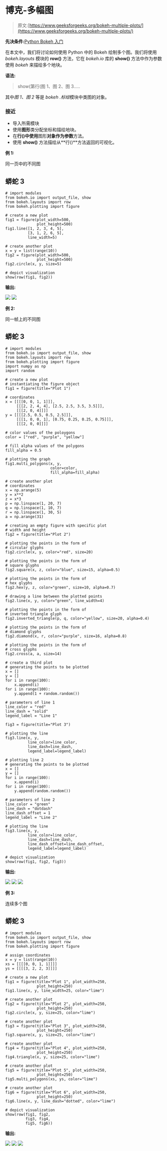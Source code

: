 # 博克-多幅图

> 原文:[https://www.geeksforgeeks.org/bokeh-multiple-plots/](https://www.geeksforgeeks.org/bokeh-multiple-plots/)

**先决条件:**[Python Bokeh 入门](https://www.geeksforgeeks.org/introduction-to-bokeh-in-python/)

在本文中，我们将讨论如何使用 Python 中的 Bokeh 绘制多个图。我们将使用 *bokeh.layouts* 模块的 **row()** 方法，它在 *bokeh.io* 库的 **show()** 方法中作为参数使用 *bokeh* 来描绘多个地块。

**语法:**

> show(第行(图 1、图 2、图 3…..

其中*图 1、图 2* 等是 *bokeh .标绘*模块中类图的对象。

### **接近**

*   导入所需模块
*   使用**图形**类分配坐标和描绘地块。
*   在**行()中使用**图形**对象作为参数**方法。
*   使用 **show()** 方法描绘从**行()**方法返回的可视化。

**例 1:**

同一页中的不同图

## 蟒蛇 3

```
# import modules
from bokeh.io import output_file, show
from bokeh.layouts import row
from bokeh.plotting import figure

# create a new plot
fig1 = figure(plot_width=500,
              plot_height=500)
fig1.line([1, 2, 3, 4, 5],
          [3, 1, 2, 6, 5],
          line_width=5)

# create another plot
x = y = list(range(10))
fig2 = figure(plot_width=500,
              plot_height=500)
fig2.circle(x, y, size=5)

# depict visualization
show(row(fig1, fig2))
```

**输出:**

![](img/178ac72736be3a220b469e9cd2f08b16.png) ![](img/90870fc6dee93e5e9c69f1f8d376290f.png)

**例 2:**

同一帧上的不同图

## 蟒蛇 3

```
# import modules
from bokeh.io import output_file, show
from bokeh.layouts import row
from bokeh.plotting import figure
import numpy as np
import random

# create a new plot
# instantiating the figure object
fig1 = figure(title="Plot 1")

# coordinates
x = [[[[0, 0, 1, 1]]],
     [[[2, 2, 4, 4], [2.5, 2.5, 3.5, 3.5]]],
     [[[2, 0, 4]]]]
y = [[[[2.5, 0.5, 0.5, 2.5]]],
     [[[1, 0, 0, 1], [0.75, 0.25, 0.25, 0.75]]],
     [[[2, 0, 0]]]]

# color values of the poloygons
color = ["red", "purple", "yellow"]

# fill alpha values of the polygons
fill_alpha = 0.5

# plotting the graph
fig1.multi_polygons(x, y,
                    color=color,
                    fill_alpha=fill_alpha)

# create another plot
# coordinates
x = np.arange(5)
y = x**2
z = x*3
p = np.linspace(1, 20, 7)
q = np.linspace(1, 10, 7)
r = np.linspace(1, 30, 5)
a = np.arange(31)

# creating an empty figure with specific plot
# width and height
fig2 = figure(title="Plot 2")

# plotting the points in the form of
# circular glyphs
fig2.circle(x, y, color="red", size=20)

# plotting the points in the form of
# square glyphs
fig2.square(x, z, color="blue", size=15, alpha=0.5)

# plotting the points in the form of
# hex glyphs
fig2.hex(y, z, color="green", size=10, alpha=0.7)

# drawing a line between the plotted points
fig2.line(x, y, color="green", line_width=4)

# plotting the points in the form of
# inverted triangle glyph
fig2.inverted_triangle(p, q, color="yellow", size=20, alpha=0.4)

# plotting the points in the form of
# diamond glyphs
fig2.diamond(x, r, color="purple", size=16, alpha=0.8)

# plotting the points in the form of
# cross glyphs
fig2.cross(a, a, size=14)

# create a third plot
# generating the points to be plotted
x = []
y = []
for i in range(100):
    x.append(i)
for i in range(100):
    y.append(1 + random.random())

# parameters of line 1
line_color = "red"
line_dash = "solid"
legend_label = "Line 1"

fig3 = figure(title="Plot 3")

# plotting the line
fig3.line(x, y,
          line_color=line_color,
          line_dash=line_dash,
          legend_label=legend_label)

# plotting line 2
# generating the points to be plotted
x = []
y = []
for i in range(100):
    x.append(i)
for i in range(100):
    y.append(random.random())

# parameters of line 2
line_color = "green"
line_dash = "dotdash"
line_dash_offset = 1
legend_label = "Line 2"

# plotting the line
fig3.line(x, y,
          line_color=line_color,
          line_dash=line_dash,
          line_dash_offset=line_dash_offset,
          legend_label=legend_label)

# depict visualization
show(row(fig1, fig2, fig3))
```

**输出:**

![](img/99444406df697e57d33bda98e80fb7b1.png) ![](img/c68b225d72c04e192e41515500676567.png) ![](img/199b791da4690749e600471732af3799.png)

**例 3:**

连续多个图

## 蟒蛇 3

```
# import modules
from bokeh.io import output_file, show
from bokeh.layouts import row
from bokeh.plotting import figure

# assign coordinates
x = y = list(range(10))
xs = [[[[0, 0, 1, 1]]]]
ys = [[[[3, 2, 2, 3]]]]

# create a new plot
fig1 = figure(title="Plot 1", plot_width=250,
              plot_height=250)
fig1.line(x, y, line_width=25, color="lime")

# create another plot
fig2 = figure(title="Plot 2", plot_width=250,
              plot_height=250)
fig2.circle(x, y, size=25, color="lime")

# create another plot
fig3 = figure(title="Plot 3", plot_width=250,
              plot_height=250)
fig3.square(x, y, size=25, color="lime")

# create another plot
fig4 = figure(title="Plot 4", plot_width=250,
              plot_height=250)
fig4.triangle(x, y, size=25, color="lime")

# create another plot
fig5 = figure(title="Plot 5", plot_width=250,
              plot_height=250)
fig5.multi_polygons(xs, ys, color="lime")

# create another plot
fig6 = figure(title="Plot 6", plot_width=250,
              plot_height=250)
fig6.line(x, y, line_dash="dotted", color="lime")

# depict visualization
show(row(fig1, fig2,
         fig3, fig4,
         fig5, fig6))
```

**输出:**

![](img/086392ed195972a1742a5a21a374b372.png) ![](img/68807982c9a7fc1950f6aa3c9d6731e1.png) ![](img/d6714b16760d7b6ab8e48239fc873307.png)